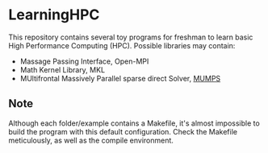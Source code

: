 # LearningHPC

This repository contains several toy programs for freshman to learn basic High Performance Computing (HPC). Possible libraries may contain:

- Massage Passing Interface, Open-MPI
- Math Kernel Library, MKL
- MUltifrontal Massively Parallel sparse direct Solver, [MUMPS](http://mumps.enseeiht.fr)

## Note

Although each folder/example contains a Makefile, it's almost impossible to build the program with this default configuration. Check the Makefile meticulously, as well as the compile environment.